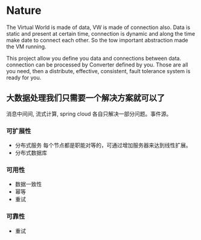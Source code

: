 # Nature

The Virtual World is made of data, VW is made of connection also. Data is static and present at certain time, connection is dynamic and along the time make date to connect each other. So the tow important abstraction made the VM running.

This project allow you define you data and connections between data. connection can be processed by Converter defined by you. Those are all you need, then a distribute, effective, consistent, fault tolerance system is ready for you.

## 大数据处理我们只需要一个解决方案就可以了

消息中间间, 流式计算, spring cloud 各自只解决一部分问题。事件源。

### 可扩展性

* 分布式服务
    每个节点都是职能对等的，可通过增加服务器来达到线性扩展。
* 分布式数据库

### 可用性

* 数据一致性
* 幂等
* 重试

### 可靠性

* 重试
